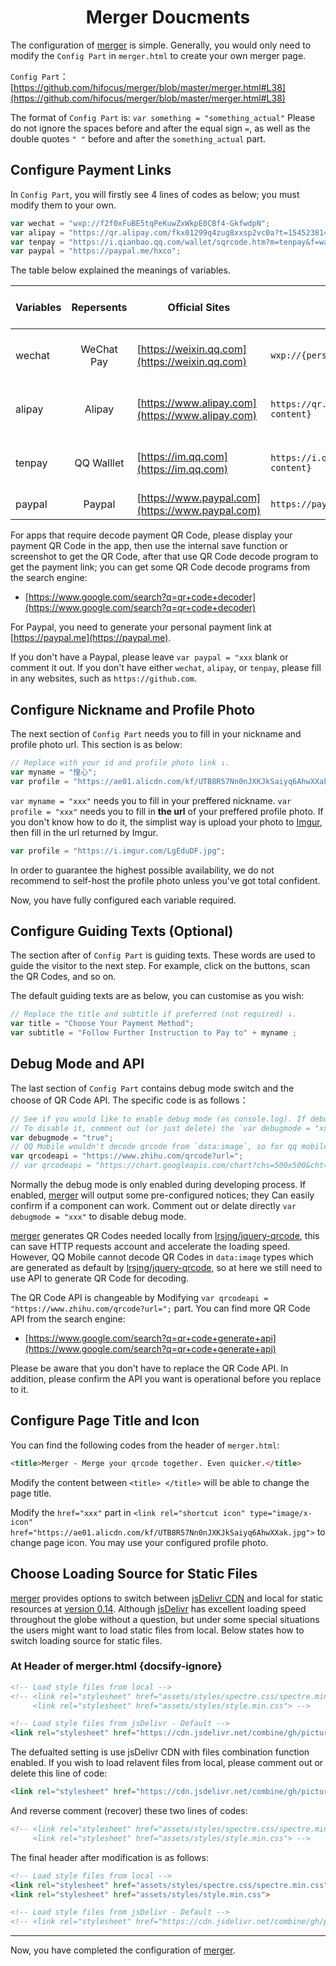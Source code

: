 <h1 align="center">Merger Doucments</h1>

The configuration of [merger](https://github.com/hifocus/merger) is simple. Generally, you would only need to modify the `Config Part` in `merger.html` to create your own merger page.

`Config Part`：[https://github.com/hifocus/merger/blob/master/merger.html#L38](https://github.com/hifocus/merger/blob/master/merger.html#L38)


The format of `Config Part` is: `var something = "something_actual"` Please do not ignore the spaces before and after the equal sign `=`, as well as the double quotes `" "` before and after the `something_actual` part.

## Configure Payment Links

In `Config Part`, you will firstly see 4 lines of codes as below; you must modify them to your own.

```javascript
var wechat = "wxp://f2f0xFuBE5tqPeKuwZxWkpE0CBf4-GkfwdpN";
var alipay = "https://qr.alipay.com/fkx01299q4zug8xxsp2vc0a?t=1545238142543";
var tenpay = "https://i.qianbao.qq.com/wallet/sqrcode.htm?m=tenpay&f=wallet&a=1&ac=26E3D12F23952F04A9553D36B31F18BC3AEA141B073F9DD9BC3747C823819645&u=1031092401&n=惶心";
var paypal = "https://paypal.me/hxco";
```

The table below explained the meanings of variables.

| Variables   |       Repersents        | Official Sites                                         | Link Styles           | Method to Get the Link   |
| ------ | :---------------: | ------------------------------------------------ | ------------------------------------------------- | -------------- |
| wechat |  WeChat Pay  | [https://weixin.qq.com](https://weixin.qq.com)   | `wxp://{personalised-content}`                    | Decode Payment QR Code |
| alipay |  Alipay  | [https://www.alipay.com](https://www.alipay.com) | `https://qr.alipay.com/{personalised-content}`    | Decode Payment QR Code |
| tenpay | QQ Walllet | [https://im.qq.com](https://im.qq.com)           | `https://i.qianbao.qq.com/{personalised-content}` | Decode Payment QR Code |
| paypal |   Paypal   | [https://www.paypal.com](https://www.paypal.com) | `https://paypal.me/{username}`                    | From Website     |

For apps that require decode payment QR Code, please display your payment QR Code in the app, then use the internal save function or screenshot to get the QR Code, after that use QR Code decode program to get the payment link; you can get some QR Code decode programs from the search engine:

- [https://www.google.com/search?q=qr+code+decoder](https://www.google.com/search?q=qr+code+decoder)

For Paypal, you need to generate your personal payment link at [https://paypal.me](https://paypal.me).

If you don't have a Paypal, please leave `var paypal = "xxx` blank or comment it out.
If you don't have either `wechat`, `alipay`, or `tenpay`, please fill in any websites, such as `https://github.com`.

## Configure Nickname and Profile Photo

The next section of `Config Part` needs you to fill in your nickname and profile photo url. This section is as below:

```javascript
// Replace with your id and profile photo link ↓.
var myname = "惶心";
var profile = "https://ae01.alicdn.com/kf/UTB8R57Nn0nJXKJkSaiyq6AhwXXak.jpg";
```

`var myname = "xxx"` needs you to fill in your preffered nickname.
`var profile = "xxx"` needs you to fill in **the url** of your preffered profile photo. If you don't know how to do it, the simplist way is upload your photo to [Imgur](https://imgur.com), then fill in the url returned by Imgur.

```javascript
var profile = "https://i.imgur.com/LgEduDF.jpg";
```

In order to guarantee the highest possible availability, we do not recommend to self-host the profile photo unless you've got total confident.

Now, you have fully configured each variable required.

## Configure Guiding Texts (Optional)

The section after of `Config Part` is guiding texts. These words are used to guide the visitor to the next step. For example, click on the buttons, scan the QR Codes, and so on.

The default guiding texts are as below, you can customise as you wish:

```javascript
// Replace the title and subtitle if preferred (not required) ↓.
var title = "Choose Your Payment Method";
var subtitle = "Follow Further Instruction to Pay to" + myname ;
```

## Debug Mode and API

The last section of `Config Part` contains debug mode switch and the choose of QR Code API. The specific code is as follows：

```javascript
// See if you would like to enable debug mode (as console.log). If debug mode is disabled, the console will be cleared.
// To disable it, comment out (or just delete) the `var debugmode = "xxx" part` ↓.
var debugmode = "true";
// QQ Mobile wouldn't decode qrcode from `data:image`, so for qq mobile only speical qrcode that generate from qrcode api is required.
var qrcodeapi = "https://www.zhihu.com/qrcode?url=";
// var qrcodeapi = "https://chart.googleapis.com/chart?chs=500x500&cht=qr&chld=L|1&choe=UTF-8&chl="; // Inaccessible in China. Backup use only.
```

Normally the debug mode is only enabled during developing process. If enabled, [merger](https://github.com/hifocus/merger) will output some pre-configured notices; they Can easily confirm if a component can work. Comment out or delate directly `var debugmode = "xxx"` to disable debug mode.

[merger](https://github.com/hifocus/merger) generates QR Codes needed locally from [lrsjng/jquery-qrcode](https://github.com/lrsjng/jquery-qrcode), this can save HTTP requests account and accelerate the loading speed. However, QQ Mobile cannot decode QR Codes in `data:image` types which are generated as default by [lrsjng/jquery-qrcode](https://github.com/lrsjng/jquery-qrcode), so at here we still need to use API to generate QR Code for decoding.

The QR Code API is changeable by Modifying `var qrcodeapi = "https://www.zhihu.com/qrcode?url=";` part. You can find more QR Code API from the search engine:
- [https://www.google.com/search?q=qr+code+generate+api](https://www.google.com/search?q=qr+code+generate+api)

Please be aware that you don't have to replace the QR Code API. In addition, please confirm the API you want is operational before you replace to it.

## Configure Page Title and Icon

You can find the following codes from the header of `merger.html`:

```html
<title>Merger - Merge your qrcode together. Even quicker.</title>
```

Modify the content between `<title> </title>` will be able to change the page title.

Modify the `href="xxx"` part in `<link rel="shortcut icon" type="image/x-icon" href="https://ae01.alicdn.com/kf/UTB8R57Nn0nJXKJkSaiyq6AhwXXak.jpg">` to change page icon. You may use your configured profile photo.

## Choose Loading Source for Static Files

[merger](https://github.com/hifocus/merger) provides options to switch between [jsDelivr CDN](https://www.jsdelivr.com) and local for static resources at [version 0.14](https://github.com/hifocus/merger/releases/tag/0.14). Although [jsDelivr](https://www.jsdelivr.com) has excellent loading speed throughout the globe without a question, but under some special situations the users might want to load static files from local. Below states how to switch loading source for static files.

### At Header of merger.html {docsify-ignore}

```html
<!-- Load style files from local -->
<!-- <link rel="stylesheet" href="assets/styles/spectre.css/spectre.min.css">
     <link rel="stylesheet" href="assets/styles/style.min.css"> -->

<!-- Load style files from jsDelivr - Default -->
<link rel="stylesheet" href="https://cdn.jsdelivr.net/combine/gh/picturepan2/spectre@0.5.7/dist/spectre.min.css,gh/hifocus/merger@0.14/assets/styles/style.min.css"/>
```
The defualted setting is use jsDelivr CDN with files combination function enabled. If you wish to load relavent files from local, please comment out or delete this line of code:

```html
<link rel="stylesheet" href="https://cdn.jsdelivr.net/combine/gh/picturepan2/spectre@0.5.7/dist/spectre.min.css,gh/hifocus/merger@0.14/assets/styles/style.min.css"/>
```

And reverse comment (recover) these two lines of codes:

```html
<!-- <link rel="stylesheet" href="assets/styles/spectre.css/spectre.min.css">
     <link rel="stylesheet" href="assets/styles/style.min.css"> -->
```

The final header after modification is as follows:

```html
<!-- Load style files from local -->
<link rel="stylesheet" href="assets/styles/spectre.css/spectre.min.css">
<link rel="stylesheet" href="assets/styles/style.min.css">

<!-- Load style files from jsDelivr - Default -->
<!-- <link rel="stylesheet" href="https://cdn.jsdelivr.net/combine/gh/picturepan2/spectre@0.5.7/dist/spectre.min.css,gh/hifocus/merger@0.14/assets/styles/style.min.css"/> -->
```

---

Now, you have completed the configuration of [merger](https://github.com/hifocus/merger).

